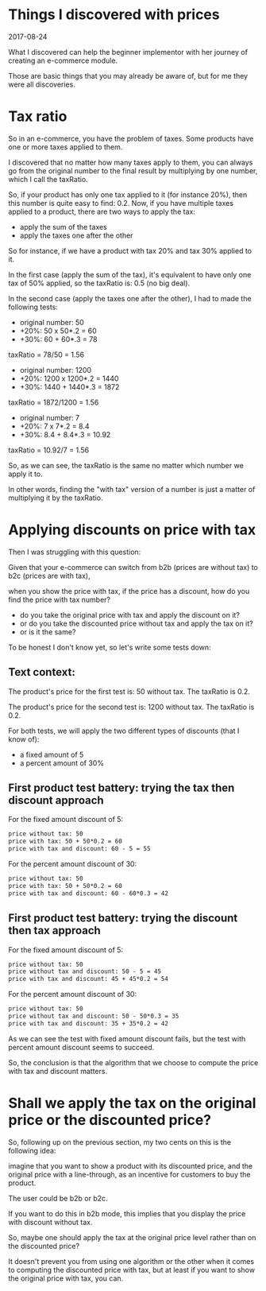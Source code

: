 Things I discovered with prices
==================================
2017-08-24



What I discovered can help the beginner implementor with her journey of creating
an e-commerce module.

Those are basic things that you may already be aware of, but for me they were all discoveries.





Tax ratio
======= 

So in an e-commerce, you have the problem of taxes.
Some products have one or more taxes applied to them.


I discovered that no matter how many taxes apply to them,
you can always go from the original number to the final result by multiplying by one number, which I call the taxRatio.


So, if your product has only one tax applied to it (for instance 20%), then this number is quite easy to find: 0.2.
Now, if you have multiple taxes applied to a product, there are two ways to apply the tax:

- apply the sum of the taxes 
- apply the taxes one after the other


So for instance, if we have a product with tax 20% and tax 30% applied to it.
 
In the first case (apply the sum of the tax), it's equivalent to have only one tax of 50% applied, so the taxRatio
is: 0.5 (no big deal).

In the second case (apply the taxes one after the other), I had to made the following tests:


- original number: 50
- +20%:   50 x 50*.2 = 60
- +30%:   60 + 60*.3 = 78

taxRatio = 78/50 = 1.56

- original number: 1200
- +20%:   1200 x 1200*.2 = 1440
- +30%:   1440 + 1440*.3 = 1872

taxRatio = 1872/1200 = 1.56


- original number: 7
- +20%:   7 x 7*.2 = 8.4
- +30%:   8.4 + 8.4*.3 = 10.92

taxRatio = 10.92/7 = 1.56


So, as we can see, the taxRatio is the same no matter which number we apply it to.

In other words, finding the "with tax" version of a number is just a matter of multiplying it by the taxRatio.







Applying discounts on price with tax
==============================

Then I was struggling with this question:

Given that your e-commerce can switch from b2b (prices are without tax) to b2c (prices are with tax),

when you show the price with tax, if the price has a discount, how do you find the price with tax number?


- do you take the original price with tax and apply the discount on it?
- or do you take the discounted price without tax and apply the tax on it?
- or is it the same?


To be honest I don't know yet, so let's write some tests down:



Text context:
-----------------

The product's price for the first test is: 50 without tax.
The taxRatio is 0.2.

The product's price for the second test is: 1200 without tax.
The taxRatio is 0.2.


For both tests, we will apply the two different types of discounts (that I know of):

- a fixed amount of 5
- a percent amount of 30%



First product test battery: trying the tax then discount approach
------------------

For the fixed amount discount of 5:

```txt
price without tax: 50
price with tax: 50 + 50*0.2 = 60
price with tax and discount: 60 - 5 = 55
```

For the percent amount discount of 30:

```txt
price without tax: 50
price with tax: 50 + 50*0.2 = 60
price with tax and discount: 60 - 60*0.3 = 42
```


First product test battery: trying the discount then tax approach
------------------

For the fixed amount discount of 5:

```txt
price without tax: 50
price without tax and discount: 50 - 5 = 45
price with tax and discount: 45 + 45*0.2 = 54
```

For the percent amount discount of 30:

```txt
price without tax: 50
price without tax and discount: 50 - 50*0.3 = 35
price with tax and discount: 35 + 35*0.2 = 42
```


As we can see the test with fixed amount discount fails,
but the test with percent amount discount seems to succeed.


So, the conclusion is that the algorithm that we choose to compute the price with tax and discount 
matters.


Shall we apply the tax on the original price or the discounted price?
=============================

So, following up on the previous section, my two cents on this is the following idea:

imagine that you want to show a product with its discounted price, and the original price with a line-through,
as an incentive for customers to buy the product.

The user could be b2b or b2c.

If you want to do this in b2b mode, this implies that you display the price with discount without tax.

So, maybe one should apply the tax at the original price level rather than on the discounted price?

It doesn't prevent you from using one algorithm or the other when it comes to computing the discounted price with tax,
but at least if you want to show the original price with tax, you can.



